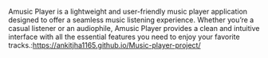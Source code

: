 Amusic Player is a lightweight and user-friendly music player application designed to offer a seamless music listening experience. Whether you’re a casual listener or an audiophile, Amusic Player provides a clean and intuitive interface with all the essential features you need to enjoy your favorite tracks.:https://ankitjha1165.github.io/Music-player-project/
